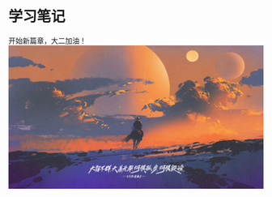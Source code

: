 # 学习笔记

开始新篇章，大二加油！
![title](https://raw.githubusercontent.com/Yuppie898988/LearningNotes-images/main/Notes/2021/02/21/8469969-1613839337529.jpg)